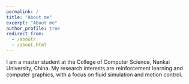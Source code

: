 ```yaml
---
permalink: /
title: "About me"
excerpt: "About me"
author_profile: true
redirect_from: 
  - /about/
  - /about.html
---
```


I am a master student at the College of Computer Science, Nankai University, China. My research interests are reinforcement learning and computer graphics, with a focus on fluid simulation and motion control.


<!-- # Publications

{% include base_path %}



  <ul>{% for post in site.publications %}
    {% include archive-single-cv.html %}
  {% endfor %}</ul> -->
